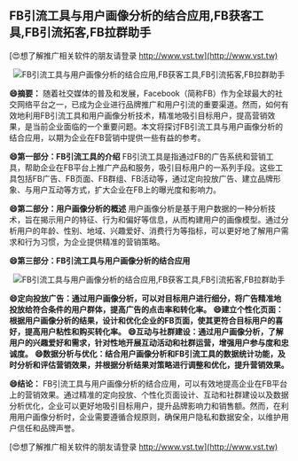 ## **FB引流工具与用户画像分析的结合应用,FB获客工具,FB引流拓客,FB拉群助手**

[😍想了解推广相关软件的朋友请登录 http://www.vst.tw](http://www.vst.tw)

 <center><img src="https://vst.tw/MP4/tuiguang/png/0.png" alt="FB引流工具与用户画像分析的结合应用,FB获客工具,FB引流拓客,FB拉群助手"></center>

**😄摘要：**
随着社交媒体的普及和发展，Facebook（简称FB）作为全球最大的社交网络平台之一，已成为企业进行品牌推广和用户引流的重要渠道。然而，如何有效地利用FB引流工具和用户画像分析技术，精准地吸引目标用户，提高营销效果，是当前企业面临的一个重要问题。本文将探讨FB引流工具与用户画像分析的结合应用，以期为企业在FB营销中提供一些有益的参考。

**😄第一部分：FB引流工具的介绍**
FB引流工具是指通过FB的广告系统和营销工具，帮助企业在FB平台上推广产品和服务，吸引目标用户的一系列手段。这些工具包括FB广告、FB页面、FB群组、FB活动等，通过定向投放广告、建立品牌形象、与用户互动等方式，扩大企业在FB上的曝光度和影响力。

**😄第二部分：用户画像分析的概述**
用户画像分析是基于用户数据的一种分析技术，旨在揭示用户的特征、行为和偏好等信息，从而构建用户的画像模型。通过分析用户的年龄、性别、地域、兴趣爱好、消费行为等指标，可以更好地了解用户需求和行为习惯，为企业提供精准的营销策略。

**😄第三部分：FB引流工具与用户画像分析的结合应用**

 <center><img src="https://vst.tw/MP4/tuiguang/png/2.png" alt="FB引流工具与用户画像分析的结合应用,FB获客工具,FB引流拓客,FB拉群助手"></center>

**😄定向投放广告：通过用户画像分析，可以对目标用户进行细分，将广告精准地投放给符合条件的用户群体，提高广告的点击率和转化率。**
**😄建立个性化页面：根据用户画像分析的结果，设计和优化企业的FB页面，使其更符合目标用户的喜好，提高用户粘性和购买转化率。**
**😄互动与社群建设：通过用户画像分析，了解用户的兴趣爱好和需求，针对性地开展互动活动和社群运营，增强用户参与度和忠诚度。**
**😄数据分析与优化：结合用户画像分析和FB引流工具的数据统计功能，及时分析和评估营销效果，并根据分析结果对策略进行调整和优化，提升营销效果。**

**😄结论：**
FB引流工具与用户画像分析的结合应用，可以有效地提高企业在FB平台上的营销效果。通过精准的定向投放、个性化页面设计、互动和社群建设以及数据分析优化，企业可以更好地吸引目标用户，提升品牌影响力和销售额。然而，在利用用户画像分析时，企业需要遵循合规原则，确保用户隐私和数据安全，以维护用户信任和品牌声誉。

[😍想了解推广相关软件的朋友请登录 http://www.vst.tw](http://www.vst.tw)



